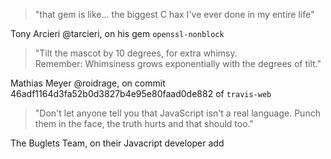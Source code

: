 > "that gem is like... the biggest C hax I've ever done in my entire life"  

Tony Arcieri @tarcieri, on his gem `openssl-nonblock`

> "Tilt the mascot by 10 degrees, for extra whimsy.  
> Remember: Whimsiness grows exponentially with the degrees of tilt."  

Mathias Meyer @roidrage, on commit 46adf1164d3fa52b0d3827b4e95e80faad0de882 of `travis-web`

> "Don't let anyone tell you that JavaScript isn't a real language. Punch them in the face, the truth hurts and that should too."  

The Buglets Team, on their Javacript developer add


